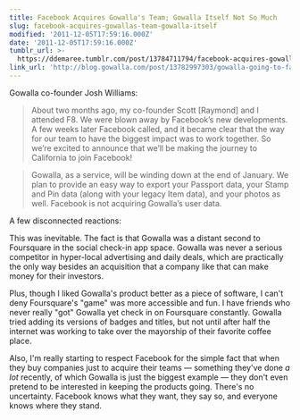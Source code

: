 ```yaml
---
title: Facebook Acquires Gowalla's Team; Gowalla Itself Not So Much
slug: facebook-acquires-gowallas-team-gowalla-itself
modified: '2011-12-05T17:59:16.000Z'
date: '2011-12-05T17:59:16.000Z'
tumblr_url: >-
  https://ddemaree.tumblr.com/post/13784711794/facebook-acquires-gowallas-team-gowalla-itself
link_url: 'http://blog.gowalla.com/post/13782997303/gowalla-going-to-facebook'
---
```

Gowalla co-founder Josh Williams:

> About two months ago, my co-founder Scott \[Raymond\] and I attended F8. We were blown away by Facebook’s new developments. A few weeks later Facebook called, and it became clear that the way for our team to have the biggest impact was to work together. So we’re excited to announce that we’ll be making the journey to California to join Facebook!

> Gowalla, as a service, will be winding down at the end of January. We plan to provide an easy way to export your Passport data, your Stamp and Pin data (along with your legacy Item data), and your photos as well. Facebook is not acquiring Gowalla’s user data.

A few disconnected reactions:

This was inevitable. The fact is that Gowalla was a distant second to Foursquare in the social check-in app space. Gowalla was never a serious competitor in hyper-local advertising and daily deals, which are practically the only way besides an acquisition that a company like that can make money for their investors.

Plus, though I liked Gowalla's product better as a piece of software, I can't deny Foursquare's "game" was more accessible and fun. I have friends who never really "got" Gowalla yet check in on Foursquare constantly. Gowalla tried adding its versions of badges and titles, but not until after half the internet was working to take over the mayorship of their favorite coffee place.

Also, I'm really starting to respect Facebook for the simple fact that when they buy companies just to acquire their teams — something they've done _a lot_ recently, of which Gowalla is just the biggest example — they don't even pretend to be interested in keeping the products going. There's no uncertainty. Facebook knows what they want, they say so, and everyone knows where they stand.
